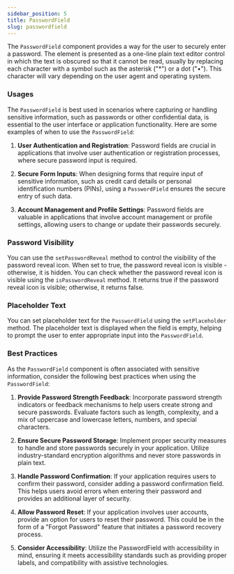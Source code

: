 ```yaml
---
sidebar_position: 5
title: PasswordField
slug: passwordfield
---
```


<DocChip tooltipText="This component will render with a shadow DOM, an API built into the browser that facilitates encapsulation." label="Shadow" component="a" href="../../glossary#shadow-dom" target="_blank" clickable={true} iconName="shadow" />

<DocChip tooltipText="The name of the web component that will render in the DOM." label="dwc-field" clickable={false} iconName='code'/>

<JavadocLink type="foundation" location="com/webforj/component/field/PasswordField" top='true'/>

<ParentLink parent="Field" />

The `PasswordField` component provides a way for the user to securely enter a password. The element is presented as a one-line plain text editor control in which the text is obscured so that it cannot be read, usually by replacing each character with a symbol such as the asterisk ("*") or a dot ("•"). This character will vary depending on the user agent and operating system.

<ComponentDemo 
path='https://demo.webforj.com/webapp/controlsamples/passwordfielddemo?' 
javaE='https://raw.githubusercontent.com/webforj/webforj-docs-samples/refs/heads/main/src/main/java/com/webforj/samples/views/fields/passwordfield/PasswordFieldDemoView.java'
cssURL='https://raw.githubusercontent.com/webforj/ControlSamples/main/src/main/resources/css/fieldstyles/date_field_styles.css'
/>

### Usages

The `PasswordField` is best used in scenarios where capturing or handling sensitive information, such as passwords or other confidential data, is essential to the user interface or application functionality. Here are some examples of when to use the `PasswordField`:

1. **User Authentication and Registration**: Password fields are crucial in applications that involve user authentication or registration processes, where secure password input is required.

2. **Secure Form Inputs**: When designing forms that require input of sensitive information, such as credit card details or personal identification numbers (PINs), using a `PasswordField` ensures the secure entry of such data.

3. **Account Management and Profile Settings**: Password fields are valuable in applications that involve account management or profile settings, allowing users to change or update their passwords securely.

### Password Visibility

You can use the `setPasswordReveal` method to control the visibility of the password reveal icon. When set to true, the password reveal icon is visible -  otherwise, it is hidden. You can check whether the password reveal icon is visible using the `isPasswordReveal` method. It returns true if the password reveal icon is visible; otherwise, it returns false. 

### Placeholder Text

You can set placeholder text for the `PasswordField` using the `setPlaceholder` method. The placeholder text is displayed when the field is empty, helping to prompt the user to enter appropriate input into the `PasswordField`.

### Best Practices

As the `PasswordField` component is often associated with sensitive information, consider the following best practices when using the `PasswordField`:

1. **Provide Password Strength Feedback**: Incorporate password strength indicators or feedback mechanisms to help users create strong and secure passwords. Evaluate factors such as length, complexity, and a mix of uppercase and lowercase letters, numbers, and special characters.

2. **Ensure Secure Password Storage**: Implement proper security measures to handle and store passwords securely in your application. Utilize industry-standard encryption algorithms and never store passwords in plain text.

3. **Handle Password Confirmation**: If your application requires users to confirm their password, consider adding a password confirmation field. This helps users avoid errors when entering their password and provides an additional layer of security.

4. **Allow Password Reset**: If your application involves user accounts, provide an option for users to reset their password. This could be in the form of a "Forgot Password" feature that initiates a password recovery process.

5. **Consider Accessibility**: Utilize the PasswordField with accessibility in mind, ensuring it meets accessibility standards such as providing proper labels, and compatibility with assistive technologies.